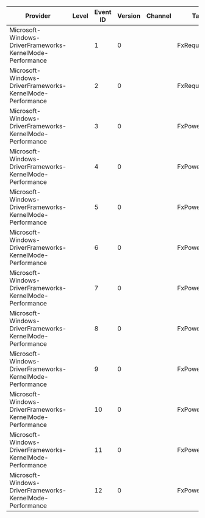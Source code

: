 Provider                                                   |  Level  |  Event ID  |  Version  |  Channel  |  Task           |  Opcode  |  Keyword  |  Message
-----------------------------------------------------------|---------|------------|-----------|-----------|-----------------|----------|-----------|---------
Microsoft-Windows-DriverFrameworks-KernelMode-Performance  |         |  1         |  0        |           |  FxRequestTask  |  Start   |           |
Microsoft-Windows-DriverFrameworks-KernelMode-Performance  |         |  2         |  0        |           |  FxRequestTask  |  Stop    |           |
Microsoft-Windows-DriverFrameworks-KernelMode-Performance  |         |  3         |  0        |           |  FxPowerTask    |  Start   |           |
Microsoft-Windows-DriverFrameworks-KernelMode-Performance  |         |  4         |  0        |           |  FxPowerTask    |  Stop    |           |
Microsoft-Windows-DriverFrameworks-KernelMode-Performance  |         |  5         |  0        |           |  FxPowerTask    |  Start   |           |
Microsoft-Windows-DriverFrameworks-KernelMode-Performance  |         |  6         |  0        |           |  FxPowerTask    |  Stop    |           |
Microsoft-Windows-DriverFrameworks-KernelMode-Performance  |         |  7         |  0        |           |  FxPowerTask    |  Start   |           |
Microsoft-Windows-DriverFrameworks-KernelMode-Performance  |         |  8         |  0        |           |  FxPowerTask    |  Stop    |           |
Microsoft-Windows-DriverFrameworks-KernelMode-Performance  |         |  9         |  0        |           |  FxPowerTask    |  Start   |           |
Microsoft-Windows-DriverFrameworks-KernelMode-Performance  |         |  10        |  0        |           |  FxPowerTask    |  Stop    |           |
Microsoft-Windows-DriverFrameworks-KernelMode-Performance  |         |  11        |  0        |           |  FxPowerTask    |  Start   |           |
Microsoft-Windows-DriverFrameworks-KernelMode-Performance  |         |  12        |  0        |           |  FxPowerTask    |  Stop    |           |